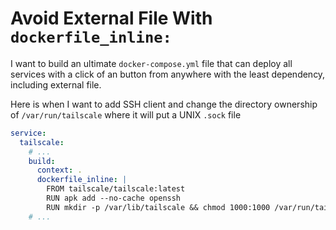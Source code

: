 # Avoid External File With `dockerfile_inline:`

<!-- tl;dr starts -->

I want to build an ultimate `docker-compose.yml` file that can deploy all services with a click of an button from anywhere with the least dependency, including external file.

<!-- tl;dr ends -->

Here is when I want to add SSH client and change the directory ownership of `/var/run/tailscale` where it will put a UNIX `.sock` file

```yml
service:
  tailscale:
    # ...
    build:
      context: .
      dockerfile_inline: |
        FROM tailscale/tailscale:latest
        RUN apk add --no-cache openssh
        RUN mkdir -p /var/lib/tailscale && chmod 1000:1000 /var/run/tailscale
    # ...
```

